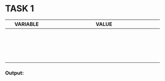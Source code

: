 # TASK 1
|VARIABLE               |   VALUE                                                    |
|-----------------------|------------------------------------------------------------|
| `                 `   |   `                                                       `|
| `                 `   |   `                                                       `|
| `                 `   |   `                                                       `|
| `                 `   |   `                                                       `|
| `                 `   |   `                                                       `|
### Output:
```

```